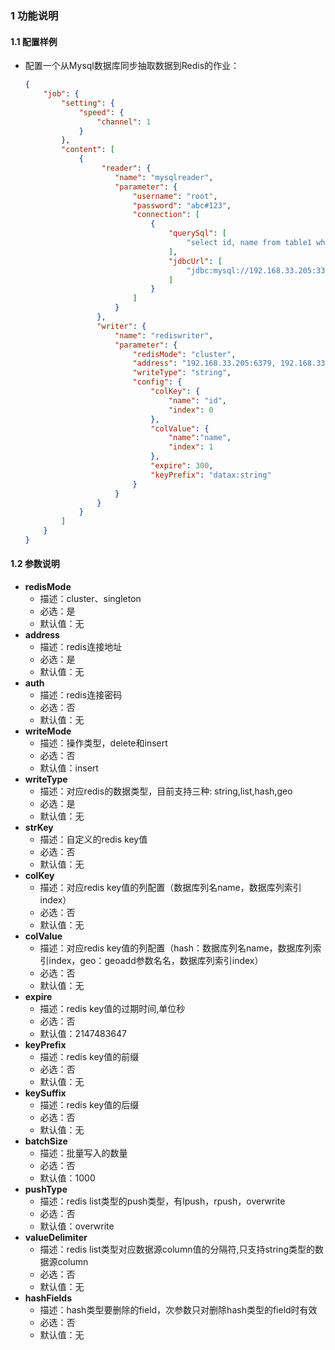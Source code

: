 ### 1 功能说明

####  1.1 配置样例

- 配置一个从Mysql数据库同步抽取数据到Redis的作业：

  ````json
  {
      "job": {
          "setting": {
              "speed": {
                  "channel": 1
              }
          },
          "content": [
              {
                   "reader": {
                      "name": "mysqlreader",
                      "parameter": {
                          "username": "root",
                          "password": "abc#123",
                          "connection": [
                              {
                                  "querySql": [
                                      "select id, name from table1 where id < 5"
                                  ],
                                  "jdbcUrl": [
                                      "jdbc:mysql://192.168.33.205:3306/odps_new_dev"
                                  ]
                              }
                          ]
                      }
                  },
                  "writer": {
                      "name": "rediswriter",
                      "parameter": {
                          "redisMode": "cluster",
                          "address": "192.168.33.205:6379, 192.168.33.205:6380, 192.168.33.205:6381, 192.168.33.206:6382, 192.168.33.206:6383, 192.168.33.206:6384",
                          "writeType": "string",
                          "config": {
                              "colKey": {
                                  "name": "id",
                                  "index": 0
                              },
                              "colValue": {
                                  "name":"name",
                                  "index": 1
                              },
                              "expire": 300,
                              "keyPrefix": "datax:string"
                          }
                      }
                  }
              }
          ]
      }
  }
  ````

  

#### 1.2 参数说明

- <b>redisMode</b>
  - 描述：cluster、singleton
  - 必选：是
  - 默认值：无
- <b>address</b>
  - 描述：redis连接地址
  - 必选：是
  - 默认值：无
- <b>auth</b>
  - 描述：redis连接密码
  - 必选：否
  - 默认值：无
- <b>writeMode</b>
  - 描述：操作类型，delete和insert
  - 必选：否
  - 默认值：insert
- <b>writeType</b>
  - 描述：对应redis的数据类型，目前支持三种: string,list,hash,geo
  - 必选：是
  - 默认值：无
- <b>strKey</b>
  - 描述：自定义的redis key值
  - 必选：否
  - 默认值：无
- <b>colKey</b>
  - 描述：对应redis key值的列配置（数据库列名name，数据库列索引index）
  - 必选：否
  - 默认值：无
- <b>colValue</b>
  - 描述：对应redis key值的列配置（hash：数据库列名name，数据库列索引index，geo：geoadd参数名名，数据库列索引index）
  - 必选：否
  - 默认值：无
- <b>expire</b>
  - 描述：redis key值的过期时间,单位秒
  - 必选：否
  - 默认值：2147483647
- <b>keyPrefix</b>
  - 描述：redis key值的前缀
  - 必选：否
  - 默认值：无
- <b>keySuffix</b>
  - 描述：redis key值的后缀
  - 必选：否
  - 默认值：无
- <b>batchSize</b>
  - 描述：批量写入的数量
  - 必选：否
  - 默认值：1000
- <b>pushType</b>
  - 描述：redis list类型的push类型，有lpush，rpush，overwrite
  - 必选：否
  - 默认值：overwrite
- <b>valueDelimiter</b>
  - 描述：redis list类型对应数据源column值的分隔符,只支持string类型的数据源column
  - 必选：否
  - 默认值：无
- <b>hashFields</b>
  - 描述：hash类型要删除的field，次参数只对删除hash类型的field时有效
  - 必选：否
  - 默认值：无
